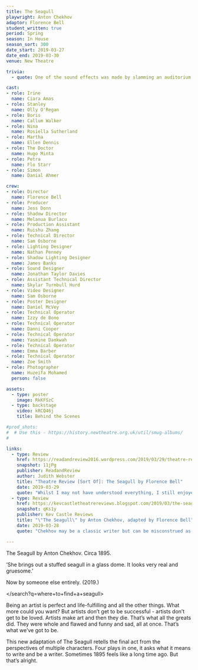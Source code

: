 ```yaml
---
title: The Seagull
playwright: Anton Chekhov
adaptor: Florence Bell
student_written: true
period: Spring
season: In House
season_sort: 300
date_start: 2019-03-27
date_end: 2019-03-30
venue: New Theatre

trivia:
  - quote: One of the sound effects was made by slamming an auditorium chair open.

cast:
- role: Irine
  name: Ciara Amas
- role: Stanley
  name: Olly O'Regan
- role: Boris
  name: Callum Walker
- role: Nina
  name: Rosiella Sutherland
- role: Martha
  name: Ellen Dennis
- role: The Doctor
  name: Hugo Minta
- role: Petra
  name: Flo Starr
- role: Simon
  name: Danial Ahmer

crew:
- role: Director
  name: Florence Bell
- role: Producer
  name: Jess Donn
- role: Shadow Director
  name: Melanua Burlacu
- role: Production Assistant
  name: Ruishu Zhang
- role: Technical Director
  name: Sam Osborne
- role: Lighting Designer
  name: Nathan Penney
- role: Shadow Lighting Designer
  name: James Banks
- role: Sound Designer
  name: Jonathan Taylor Davies
- role: Assistant Technical Director
  name: Skylar Turnbull Hurd
- role: Video Designer
  name: Sam Osborne
- role: Poster Designer
  name: Daniel McVey
- role: Technical Operator
  name: Izzy de Bono
- role: Technical Operator
  name: Danni Cooper
- role: Technical Operator
  name: Yasmine Dankwah
- role: Technical Operator
  name: Emma Barber
- role: Technical Operator
  name: Zoe Smith
- role: Photographer
  name: Huzeifa Mohamed
  person: false

assets:
  - type: poster
    image: RkKFSzC
  - type: backstage
    video: kRCQ46j
    title: Behind the Scenes

#prod_shots:
#  # Use this - https://history.newtheatre.org.uk/util/smug-albums/
#

links:
  - type: Review
    href: https://readandreview2016.wordpress.com/2019/03/29/theatre-review-sort-of-the-seagull-by-florence-bell/
    snapshot: 11jPg
    publisher: ReadandReview
    author: Judith Webster
    title: "Theatre Review [Sort Of]: The Seagull by Florence Bell"
    date: 2019-03-29
    quote: "Whilst I may not have understood everything, I still enjoyed the play - and laughed! I was surprised at how funny this adaptation of The Seagull was."
  - type: Review
    href: https://kevcastletheatrereviews.blogspot.com/2019/03/the-seagull-by-anton-chekhov-adapted-by.html
    snapshot: qKs1y
    publisher: Kev Castle Reviews
    title: "\"The Seagull\" by Anton Chekhov, adapted by Florence Bell"
    date: 2019-03-28
    quote: "Chekhov may be a classic writer but can be misconstrued as a bit of a \"bum-acher\", but with this adaptation, NNT have injected new life, and fun, into an old play."

---
```


The Seagull by Anton Chekhov. Circa 1895.

‘She brings out a stuffed seagull in a glass dome. It looks very real and gruesome.’

Now by someone else entirely. (2019.)

\</search?q=where+to+find+a+seagull\>

Being an artist is perfect and life-fulfilling and all the other things. What more could you want? But artists don’t get to be successful - artists don’t get to be loved. Artists make art and then they die. That’s what all the greats did. They were whole and flawed and funny and sad, all at once. That’s what we’ve got to be.

This new adaptation of The Seagull retells the final act from the perspectives of multiple characters. Four plays in one, it asks what it means to write and be a writer. Sometimes 1895 feels like a long time ago. But that’s alright.

